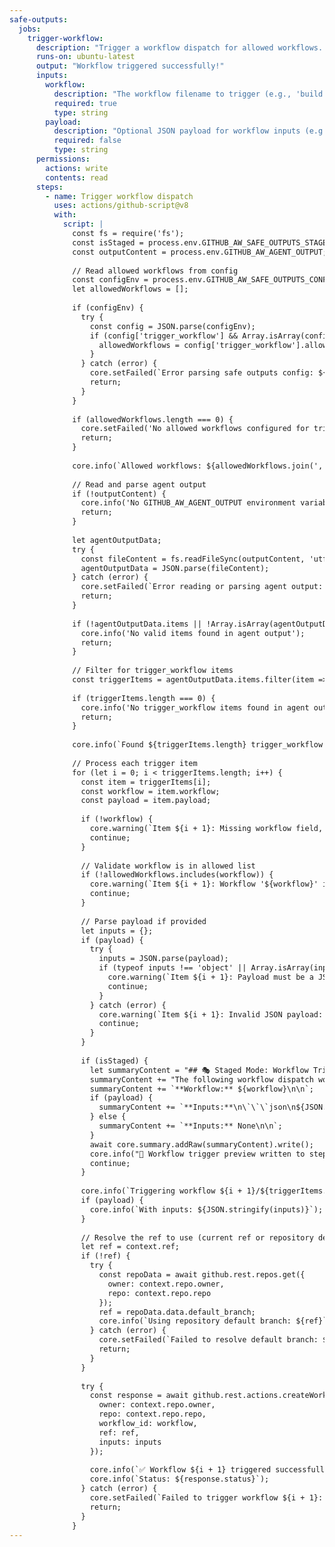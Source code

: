 ```yaml
---
safe-outputs:
  jobs:
    trigger-workflow:
      description: "Trigger a workflow dispatch for allowed workflows. Requires actions: write permission or a custom GitHub token."
      runs-on: ubuntu-latest
      output: "Workflow triggered successfully!"
      inputs:
        workflow:
          description: "The workflow filename to trigger (e.g., 'build.yml')"
          required: true
          type: string
        payload:
          description: "Optional JSON payload for workflow inputs (e.g., '{\"environment\":\"production\"}')"
          required: false
          type: string
      permissions:
        actions: write
        contents: read
      steps:
        - name: Trigger workflow dispatch
          uses: actions/github-script@v8
          with:
            script: |
              const fs = require('fs');
              const isStaged = process.env.GITHUB_AW_SAFE_OUTPUTS_STAGED === 'true';
              const outputContent = process.env.GITHUB_AW_AGENT_OUTPUT;
              
              // Read allowed workflows from config
              const configEnv = process.env.GITHUB_AW_SAFE_OUTPUTS_CONFIG;
              let allowedWorkflows = [];
              
              if (configEnv) {
                try {
                  const config = JSON.parse(configEnv);
                  if (config['trigger_workflow'] && Array.isArray(config['trigger_workflow'].allowed)) {
                    allowedWorkflows = config['trigger_workflow'].allowed;
                  }
                } catch (error) {
                  core.setFailed(`Error parsing safe outputs config: ${error instanceof Error ? error.message : String(error)}`);
                  return;
                }
              }
              
              if (allowedWorkflows.length === 0) {
                core.setFailed('No allowed workflows configured for trigger-workflow. Please specify allowed workflows in safe-outputs configuration.');
                return;
              }
              
              core.info(`Allowed workflows: ${allowedWorkflows.join(', ')}`);
              
              // Read and parse agent output
              if (!outputContent) {
                core.info('No GITHUB_AW_AGENT_OUTPUT environment variable found');
                return;
              }
              
              let agentOutputData;
              try {
                const fileContent = fs.readFileSync(outputContent, 'utf8');
                agentOutputData = JSON.parse(fileContent);
              } catch (error) {
                core.setFailed(`Error reading or parsing agent output: ${error instanceof Error ? error.message : String(error)}`);
                return;
              }
              
              if (!agentOutputData.items || !Array.isArray(agentOutputData.items)) {
                core.info('No valid items found in agent output');
                return;
              }
              
              // Filter for trigger_workflow items
              const triggerItems = agentOutputData.items.filter(item => item.type === 'trigger_workflow');
              
              if (triggerItems.length === 0) {
                core.info('No trigger_workflow items found in agent output');
                return;
              }
              
              core.info(`Found ${triggerItems.length} trigger_workflow item(s)`);
              
              // Process each trigger item
              for (let i = 0; i < triggerItems.length; i++) {
                const item = triggerItems[i];
                const workflow = item.workflow;
                const payload = item.payload;
                
                if (!workflow) {
                  core.warning(`Item ${i + 1}: Missing workflow field, skipping`);
                  continue;
                }
                
                // Validate workflow is in allowed list
                if (!allowedWorkflows.includes(workflow)) {
                  core.warning(`Item ${i + 1}: Workflow '${workflow}' is not in allowed list. Allowed workflows: ${allowedWorkflows.join(', ')}`);
                  continue;
                }
                
                // Parse payload if provided
                let inputs = {};
                if (payload) {
                  try {
                    inputs = JSON.parse(payload);
                    if (typeof inputs !== 'object' || Array.isArray(inputs)) {
                      core.warning(`Item ${i + 1}: Payload must be a JSON object, got ${typeof inputs}`);
                      continue;
                    }
                  } catch (error) {
                    core.warning(`Item ${i + 1}: Invalid JSON payload: ${error instanceof Error ? error.message : String(error)}`);
                    continue;
                  }
                }
                
                if (isStaged) {
                  let summaryContent = "## 🎭 Staged Mode: Workflow Trigger Preview\n\n";
                  summaryContent += "The following workflow dispatch would be triggered if staged mode was disabled:\n\n";
                  summaryContent += `**Workflow:** ${workflow}\n\n`;
                  if (payload) {
                    summaryContent += `**Inputs:**\n\`\`\`json\n${JSON.stringify(inputs, null, 2)}\n\`\`\`\n\n`;
                  } else {
                    summaryContent += `**Inputs:** None\n\n`;
                  }
                  await core.summary.addRaw(summaryContent).write();
                  core.info("📝 Workflow trigger preview written to step summary");
                  continue;
                }
                
                core.info(`Triggering workflow ${i + 1}/${triggerItems.length}: ${workflow}`);
                if (payload) {
                  core.info(`With inputs: ${JSON.stringify(inputs)}`);
                }
                
                // Resolve the ref to use (current ref or repository default branch)
                let ref = context.ref;
                if (!ref) {
                  try {
                    const repoData = await github.rest.repos.get({
                      owner: context.repo.owner,
                      repo: context.repo.repo
                    });
                    ref = repoData.data.default_branch;
                    core.info(`Using repository default branch: ${ref}`);
                  } catch (error) {
                    core.setFailed(`Failed to resolve default branch: ${error instanceof Error ? error.message : String(error)}`);
                    return;
                  }
                }
                
                try {
                  const response = await github.rest.actions.createWorkflowDispatch({
                    owner: context.repo.owner,
                    repo: context.repo.repo,
                    workflow_id: workflow,
                    ref: ref,
                    inputs: inputs
                  });
                  
                  core.info(`✅ Workflow ${i + 1} triggered successfully`);
                  core.info(`Status: ${response.status}`);
                } catch (error) {
                  core.setFailed(`Failed to trigger workflow ${i + 1}: ${error instanceof Error ? error.message : String(error)}`);
                  return;
                }
              }
---
```

<!--
## Trigger Workflow Integration

This shared configuration provides a custom safe-job for triggering workflow dispatches on allowed workflows.

### Safe Job: trigger-workflow

The `trigger-workflow` safe-job allows agentic workflows to trigger workflow dispatches on specified workflows using the GitHub REST API.

**Agent Output Format:**

The agent should output JSON with items of type `trigger_workflow`:

```json
{
  "items": [
    {
      "type": "trigger_workflow",
      "workflow": "build.yml",
      "payload": "{\"environment\":\"production\",\"version\":\"1.0.0\"}"
    }
  ]
}
```

**Required Configuration:**

You must configure allowed workflows in your workflow's `safe-outputs` configuration:

```yaml
safe-outputs:
  trigger-workflow:
    allowed:
      - "build.yml"
      - "deploy.yml"
      - "test.yml"
```

**Fields:**

- `workflow`: The workflow filename to trigger (must be in the allowed list)
- `payload`: Optional JSON string containing workflow inputs

**Permissions:**

This safe-job requires `actions: write` permission to trigger workflow dispatches. The default `GITHUB_TOKEN` should have sufficient permissions in most cases.

**Example Usage in Workflow:**

```markdown
---
on:
  issues:
    types: [opened]
permissions:
  contents: read
  issues: read
engine: claude
imports:
  - shared/trigger-workflow.md
safe-outputs:
  trigger-workflow:
    allowed:
      - "build.yml"
      - "deploy.yml"
---

# Issue-Triggered Build

When a new issue is created, analyze it and trigger the appropriate workflow.

If the issue mentions "deploy", trigger the deploy.yml workflow.
If the issue mentions "build", trigger the build.yml workflow.

Use the trigger_workflow safe output to trigger the appropriate workflow.
```

**Validation:**

The safe-job validates:
- Workflow filename is in the allowed list
- Payload is valid JSON (if provided)
- Payload is an object, not an array or primitive

**Staged Mode Support:**

This safe-job fully supports staged mode. When `staged: true` is set in the workflow's safe-outputs configuration, workflow triggers will be previewed in the step summary instead of being dispatched.

**Security Considerations:**

- Only workflows explicitly listed in the `allowed` configuration can be triggered
- The `ref` parameter defaults to the current workflow's ref or `main`
- Payload validation ensures only valid JSON objects are passed
- Failed triggers will fail the entire safe-job with an error message
-->

